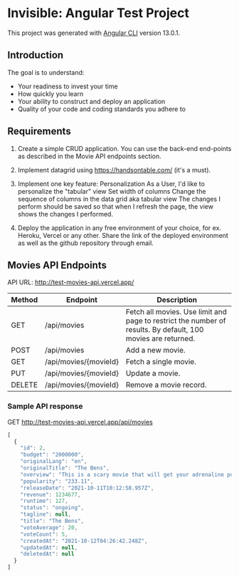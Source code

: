 # Invisible: Angular Test Project

This project was generated with [Angular CLI](https://github.com/angular/angular-cli) version 13.0.1.

## Introduction

The goal is to understand:
* Your readiness to invest your time
* How quickly you learn
* Your ability to construct and deploy an application
* Quality of your code and coding standards you adhere to

## Requirements

1. Create a simple CRUD application. You can use the back-end end-points as described in the Movie API endpoints section.

2. Implement datagrid using https://handsontable.com/ (it's a must).

3. Implement one key feature: Personalization
   As a User, I'd like to personalize the "tabular" view
   Set width of columns
   Change the sequence of columns in the data grid aka tabular view
   The changes I perform should be saved so that when I refresh the page, the view shows the changes I performed.

4. Deploy the application in any free environment of your choice, for ex. Heroku, Vercel or any other. Share the link of the deployed environment as well as the github repository through email.


## Movies API Endpoints

API URL: http://test-movies-api.vercel.app/

| Method | Endpoint | Description |
| ------ | ------ | ------ |
| GET | /api/movies | Fetch all movies. Use limit and page to restrict the number of results. By default, 100 movies are returned. |
| POST | /api/movies | Add a new movie. |
| GET | /api/movies/{movieId} | Fetch a single movie. |
| PUT | /api/movies/{movieId} | Update a movie. |
| DELETE | /api/movies/{movieId} | Remove a movie record. |

### Sample API response

GET http://test-movies-api.vercel.app/api/movies

```javascript
[
  {
    "id": 2,
    "budget": "2000000",
    "originalLang": "en",
    "originalTitle": "The Bens",
    "overview": "This is a scary movie that will get your adrenaline pumping",
    "popularity": "233.11",
    "releaseDate": "2021-10-11T10:12:58.957Z",
    "revenue": 1234677,
    "runtime": 127,
    "status": "ongoing",
    "tagline": null,
    "title": "The Bens",
    "voteAverage": 20,
    "voteCount": 5,
    "createdAt": "2021-10-12T04:26:42.248Z",
    "updatedAt": null,
    "deletedAt": null
  }
]
```
